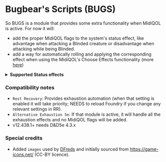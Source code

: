 # Bugbear's Scripts (BUGS)
So BUGS is a module that provides some extra functionality when MidiQOL is active.
For now it will:
* add the proper MidiQOL flags to the system's status effect, like advantage when attacking a Blinded creature or disadvantage when attacking while being Blinded.
* add a way for automatically rolling and applying the corresponding effect when using the MidiQOL's Choose Effects functionality (more [here](<https://github.com/thatlonelybugbear/bugs/pull/32#issue-2993717699>))

<details>
  <summary><b>Supported Status effects</b></summary>
  
- `blinded`,
- `charmed` will try to automate:
  - fail of activities that would do damage to the Charmer
  - advantage for checks when the Charmer has the Charmed creature targeted before rolling!
- `dodging`,
- `encumbered`: when the system is set to legacy 5e rules and also `Encumbrance Tracking` set to `Variant (encumbered & heavily encumbered)`,
- `exhaustion (1-5)`: when the system is set to legacy 5e rules,
- `frightened`,
- `invisible`,
- `paralyzed`,
- `petrified`,
- `poisoned`,
- `prone`,
- `restrained`,
- `silenced`: Forces spells with V component to fail. You can create an Active Effect with `flags.midi-qol.fail.spell.vocal | Override | false | 20` which will cancel it out (think Subtle spell),
- `stunned`,
- `unconscious`.
</details>

### Compatibility notes
- `Rest Recovery`: Provides exhaustion automation (when that setting is enabled it will take priority; NEEDS to reload Foundry if you change any relevant settings in RR).
- `Alternative Exhaustion 5e`: If that module is active, it will handle all the exhaustion effects and no MidiQOL flags will be added.
- v12.438.1+ needs D&D5e 4.3.x

### Special credits
- Added `images` used by [DFreds](https://github.com/DFreds) and initially sourced from https://game-icons.net/ (CC-BY licence).
